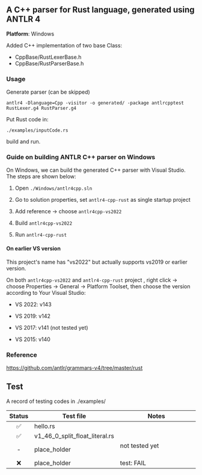 ## A C++ parser for Rust language, generated using ANTLR 4

**Platform**: Windows

Added C++ implementation of two base Class:

- CppBase/RustLexerBase.h
- CppBase/RustParserBase.h


### Usage

Generate parser (can be skipped)
```
antlr4 -Dlanguage=Cpp -visitor -o generated/ -package antlrcpptest RustLexer.g4 RustParser.g4
```

Put Rust code in: 
```
./examples/inputCode.rs
```
build and run.


### Guide on building ANTLR C++ parser on Windows

On Windows, we can build the generated C++ parser with Visual Studio. The steps are shown below:

1. Open `./Windows/antlr4cpp.sln`

2. Go to solution properties, set `antlr4-cpp-rust` as single startup project

3. Add reference -> choose `antlr4cpp-vs2022`

4. Build `antlr4cpp-vs2022`

5. Run `antlr4-cpp-rust`

#### On earlier VS version

This project's name has "vs2022" but actually supports vs2019 or earlier version.

On both `antlr4cpp-vs2022` and `antlr4-cpp-rust` project , right click -> choose Properties -> General -> Platform Toolset, then choose the version according to Your Visual Studio:

- VS 2022: v143

- VS 2019: v142

- VS 2017: v141 (not tested yet)

- VS 2015: v140

### Reference

https://github.com/antlr/grammars-v4/tree/master/rust



## Test



A record of testing codes in ./examples/



| Status | Test file     | Notes                                                                       |
| :-: | --------------------- | --------------------------------------------------------------- |
| ✅  | hello.rs             |                                                                             |
| ✅  | v1_46_0_split_float_literal.rs |                                                                             |
| - | place_holder  | not tested yet &nbsp; &nbsp; &nbsp; &nbsp; &nbsp;&nbsp; &nbsp; &nbsp; &nbsp; &nbsp;&nbsp; &nbsp; &nbsp; &nbsp; &nbsp;|
| ❌  | place_holder            | test: FAIL                                                                  |
